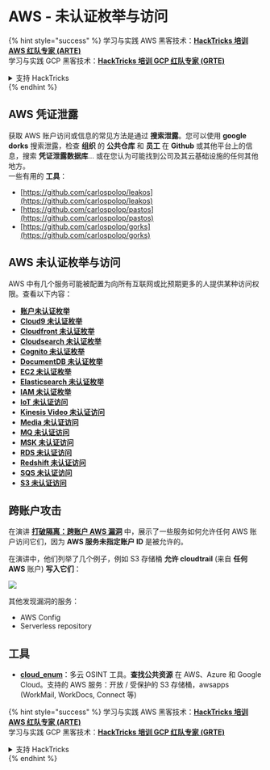# AWS - 未认证枚举与访问

{% hint style="success" %}
学习与实践 AWS 黑客技术：<img src="../../../.gitbook/assets/image (1).png" alt="" data-size="line">[**HackTricks 培训 AWS 红队专家 (ARTE)**](https://training.hacktricks.xyz/courses/arte)<img src="../../../.gitbook/assets/image (1).png" alt="" data-size="line">\
学习与实践 GCP 黑客技术：<img src="../../../.gitbook/assets/image (2).png" alt="" data-size="line">[**HackTricks 培训 GCP 红队专家 (GRTE)**<img src="../../../.gitbook/assets/image (2).png" alt="" data-size="line">](https://training.hacktricks.xyz/courses/grte)

<details>

<summary>支持 HackTricks</summary>

* 查看 [**订阅计划**](https://github.com/sponsors/carlospolop)!
* **加入** 💬 [**Discord 群组**](https://discord.gg/hRep4RUj7f) 或 [**Telegram 群组**](https://t.me/peass) 或 **关注** 我们的 **Twitter** 🐦 [**@hacktricks\_live**](https://twitter.com/hacktricks\_live)**.**
* **通过向** [**HackTricks**](https://github.com/carlospolop/hacktricks) 和 [**HackTricks Cloud**](https://github.com/carlospolop/hacktricks-cloud) GitHub 仓库提交 PR 分享黑客技巧。

</details>
{% endhint %}

## AWS 凭证泄露

获取 AWS 账户访问或信息的常见方法是通过 **搜索泄露**。您可以使用 **google dorks** 搜索泄露，检查 **组织** 的 **公共仓库** 和 **员工** 在 **Github** 或其他平台上的信息，搜索 **凭证泄露数据库**... 或在您认为可能找到公司及其云基础设施的任何其他地方。\
一些有用的 **工具**：

* [https://github.com/carlospolop/leakos](https://github.com/carlospolop/leakos)
* [https://github.com/carlospolop/pastos](https://github.com/carlospolop/pastos)
* [https://github.com/carlospolop/gorks](https://github.com/carlospolop/gorks)

## AWS 未认证枚举与访问

AWS 中有几个服务可能被配置为向所有互联网或比预期更多的人提供某种访问权限。查看以下内容：

* [**账户未认证枚举**](aws-accounts-unauthenticated-enum.md)
* [**Cloud9 未认证枚举**](https://github.com/carlospolop/hacktricks-cloud/blob/master/pentesting-cloud/aws-security/aws-unauthenticated-enum-access/broken-reference/README.md)
* [**Cloudfront 未认证枚举**](aws-cloudfront-unauthenticated-enum.md)
* [**Cloudsearch 未认证枚举**](https://github.com/carlospolop/hacktricks-cloud/blob/master/pentesting-cloud/aws-security/aws-unauthenticated-enum-access/broken-reference/README.md)
* [**Cognito 未认证枚举**](aws-cognito-unauthenticated-enum.md)
* [**DocumentDB 未认证枚举**](aws-documentdb-enum.md)
* [**EC2 未认证枚举**](aws-ec2-unauthenticated-enum.md)
* [**Elasticsearch 未认证枚举**](aws-elasticsearch-unauthenticated-enum.md)
* [**IAM 未认证枚举**](aws-iam-and-sts-unauthenticated-enum.md)
* [**IoT 未认证访问**](aws-iot-unauthenticated-enum.md)
* [**Kinesis Video 未认证访问**](aws-kinesis-video-unauthenticated-enum.md)
* [**Media 未认证访问**](aws-media-unauthenticated-enum.md)
* [**MQ 未认证访问**](aws-mq-unauthenticated-enum.md)
* [**MSK 未认证访问**](aws-msk-unauthenticated-enum.md)
* [**RDS 未认证访问**](aws-rds-unauthenticated-enum.md)
* [**Redshift 未认证访问**](aws-redshift-unauthenticated-enum.md)
* [**SQS 未认证访问**](aws-sqs-unauthenticated-enum.md)
* [**S3 未认证访问**](aws-s3-unauthenticated-enum.md)

## 跨账户攻击

在演讲 [**打破隔离：跨账户 AWS 漏洞**](https://www.youtube.com/watch?v=JfEFIcpJ2wk) 中，展示了一些服务如何允许任何 AWS 账户访问它们，因为 **AWS 服务未指定账户 ID** 是被允许的。

在演讲中，他们列举了几个例子，例如 S3 存储桶 **允许 cloudtrail** (来自 **任何 AWS** 账户) **写入它们**：

![](<../../../.gitbook/assets/image (260).png>)

其他发现漏洞的服务：

* AWS Config
* Serverless repository

## 工具

* [**cloud\_enum**](https://github.com/initstring/cloud\_enum)：多云 OSINT 工具。**查找公共资源** 在 AWS、Azure 和 Google Cloud。支持的 AWS 服务：开放 / 受保护的 S3 存储桶，awsapps (WorkMail, WorkDocs, Connect 等)

{% hint style="success" %}
学习与实践 AWS 黑客技术：<img src="../../../.gitbook/assets/image (1).png" alt="" data-size="line">[**HackTricks 培训 AWS 红队专家 (ARTE)**](https://training.hacktricks.xyz/courses/arte)<img src="../../../.gitbook/assets/image (1).png" alt="" data-size="line">\
学习与实践 GCP 黑客技术：<img src="../../../.gitbook/assets/image (2).png" alt="" data-size="line">[**HackTricks 培训 GCP 红队专家 (GRTE)**<img src="../../../.gitbook/assets/image (2).png" alt="" data-size="line">](https://training.hacktricks.xyz/courses/grte)

<details>

<summary>支持 HackTricks</summary>

* 查看 [**订阅计划**](https://github.com/sponsors/carlospolop)!
* **加入** 💬 [**Discord 群组**](https://discord.gg/hRep4RUj7f) 或 [**Telegram 群组**](https://t.me/peass) 或 **关注** 我们的 **Twitter** 🐦 [**@hacktricks\_live**](https://twitter.com/hacktricks\_live)**.**
* **通过向** [**HackTricks**](https://github.com/carlospolop/hacktricks) 和 [**HackTricks Cloud**](https://github.com/carlospolop/hacktricks-cloud) GitHub 仓库提交 PR 分享黑客技巧。

</details>
{% endhint %}

